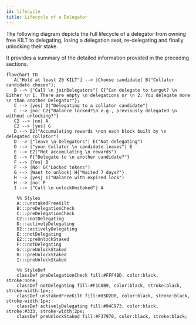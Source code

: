 ```yaml
---
id: lifecycle
title: Lifecycle of a Delegator
---
```


The following diagram depicts the full lifecycle of a delegator from owning free KILT to delegating, losing a delegation seat, re-delegating and finally unlocking their stake.

It provides a summary of the detailed information provided in the preceding sections.

<div className="kilt-mermaid">

```mermaid
flowchart TD
   A["Hold at least 20 KILT"] --> |Choose candidate| B("Collator candidate chosen");
   B --> |"Call \n joinDelegators"| C{"Can delegate to target? \n Either \n 1. There are empty \n delegations or \n 2. You delegate more \n than another Delegator"};
   C --> |yes| D("Delegating to a collator candidate")
   C --> |no| C2{"Balance locked?\n e.g., previously delegated \n without unlocking?"}
   C2 --> |no| A
   C2 --> |yes| G
   D --> D2("Accumulating rewards \non each block built by \n delegated collator")
   D --> |"leave \n Delegators"| E("Not delegating")
   D --> |"your Collator \n candidate leaves"| E
   E --> E2("Not accumulating \n rewards")
   E --> F{"Delegate to \n another candidate?"}
   F --> |Yes| B
   F --> |No| G("Locked tokens")
   G --> |Want to unlock| H{"Waited 7 days?"}
   H --> |yes| I("Balance with expired lock")
   H --> |no| F
   I --> |"Call \n unlockUnstaked"| A

    %% Styles
    A:::unstakedFreeKilt
    B:::preDelegationCheck
    C:::preDelegationCheck
    C2:::notDelegating
    D:::activelyDelegating
    D2:::activelyDelegating
    E:::notDelegating
    E2:::preUnlockStaked
    F:::notDelegating
    G:::preUnlockStaked
    H:::preUnlockStaked
    I:::preUnlockStaked

    %% StyleDef
    classDef preDelegationCheck fill:#FFF4BD, color:black, stroke:none;
    classDef notDelegating fill:#F1C0B9, color:black, stroke:black, stroke-width:1px;;
    classDef unstakedFreeKilt fill:#85D2D0, color:black, stroke:black, stroke-width:1px;
    classDef activelyDelegating fill:#94C973, color:black, stroke:#333, stroke-width:2px;
    classDef preUnlockStaked fill:#F37970, color:black, stroke:black;
```

</div>

